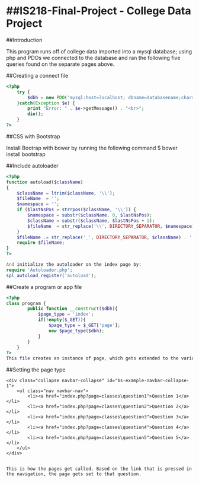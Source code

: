 ##IS218-Final-Project - College Data Project
===================


##Introduction

This program runs off of college data imported into a mysql database; using php and PDOs we connected to the database and ran the following five queries found on the separate pages above.


##Creating a connect file
````php
<?php
	try {
		$dbh = new PDO('mysql:host=localhost; dbname=databasename;charset=utf8', 'username', 'password');
	}catch(Exception $e) {
		print "Error: " . $e->getMessage() . "<br>";
		die();
	}	
?>
````

##CSS with Bootstrap

Install Bootrap with bower by running the following command
$ bower install bootstrap

<link rel="stylesheet" type="text/css" href="public/lib/bootstrap/dist/css/bootstrap.min.css" />
<link rel="stylesheet" type="text/css" href="public/css/yourstyleshere.css">
<script type="text/javascript" src="public/lib/jquery/dist/jquery.min.js"></script>
<script type="text/javascript" src="public/lib/bootstrap/dist/js/bootstrap.min.js"></script>

##Include autoloader

````php
<?php
function autoload($className)
{
    $className = ltrim($className, '\\');
    $fileName  = '';
    $namespace = '';
    if ($lastNsPos = strrpos($className, '\\')) {
        $namespace = substr($className, 0, $lastNsPos);
        $className = substr($className, $lastNsPos + 1);
        $fileName  = str_replace('\\', DIRECTORY_SEPARATOR, $namespace) . DIRECTORY_SEPARATOR;
    }
    $fileName .= str_replace('_', DIRECTORY_SEPARATOR, $className) . '.php';
    require $fileName;
}
?>

And initialize the autoloader on the index page by:
require 'Autoloader.php';
spl_autoload_register('autoload');
````

##Create a program or app file

````php
<?php
class program {
		public function __construct($dbh){
			$page_type = 'index';
			if(!empty($_GET)){
				$page_type = $_GET['page'];
				new $page_type($dbh);
			}
		}
	}
?>
This file creates an instance of page, which gets extended to the various questions. Based on the question the proper class gets created and data displayed.
````

##Setting the page type
````
<div class="collapse navbar-collapse" id="bs-example-navbar-collapse-1">
	<ul class="nav navbar-nav">
		<li><a href="index.php?page=classes\question1">Question 1</a></li>
		<li><a href="index.php?page=classes\question2">Question 2</a></li>
		<li><a href="index.php?page=classes\question3">Question 3</a></li>
		<li><a href="index.php?page=classes\question4">Question 4</a></li>
		<li><a href="index.php?page=classes\question5">Question 5</a></li>
	</ul>
</div>


This is how the pages get called. Based on the link that is pressed in the navigation, the page gets set to that question. 
````
